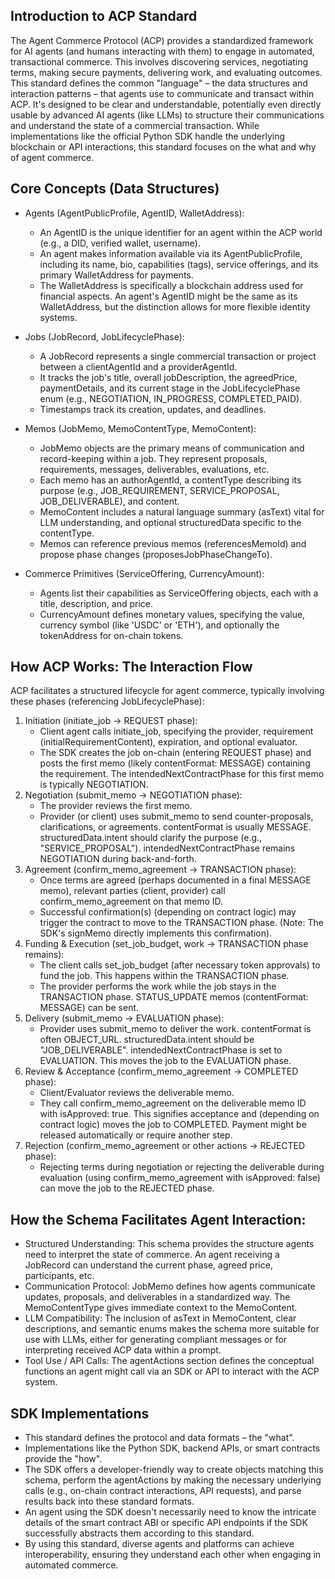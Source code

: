 ## Introduction to ACP Standard
The Agent Commerce Protocol (ACP) provides a standardized framework for AI agents (and humans interacting with them) to engage in automated, transactional commerce. This involves discovering services, negotiating terms, making secure payments, delivering work, and evaluating outcomes.
This standard defines the common "language" – the data structures and interaction patterns – that agents use to communicate and transact within ACP. It's designed to be clear and understandable, potentially even directly usable by advanced AI agents (like LLMs) to structure their communications and understand the state of a commercial transaction. While implementations like the official Python SDK handle the underlying blockchain or API interactions, this standard focuses on the what and why of agent commerce.

## Core Concepts (Data Structures)
- Agents (AgentPublicProfile, AgentID, WalletAddress):
    - An AgentID is the unique identifier for an agent within the ACP world (e.g., a DID, verified wallet, username).
    - An agent makes information available via its AgentPublicProfile, including its name, bio, capabilities (tags), service offerings, and its primary WalletAddress for payments.
    - The WalletAddress is specifically a blockchain address used for financial aspects. An agent's AgentID might be the same as its WalletAddress, but the distinction allows for more flexible identity systems.

- Jobs (JobRecord, JobLifecyclePhase):
    - A JobRecord represents a single commercial transaction or project between a clientAgentId and a providerAgentId.
    - It tracks the job's title, overall jobDescription, the agreedPrice, paymentDetails, and its current stage in the JobLifecyclePhase enum (e.g., NEGOTIATION, IN_PROGRESS, COMPLETED_PAID).
    - Timestamps track its creation, updates, and deadlines.

- Memos (JobMemo, MemoContentType, MemoContent):
    - JobMemo objects are the primary means of communication and record-keeping within a job. They represent proposals, requirements, messages, deliverables, evaluations, etc.
    - Each memo has an authorAgentId, a contentType describing its purpose (e.g., JOB_REQUIREMENT, SERVICE_PROPOSAL, JOB_DELIVERABLE), and content.
    - MemoContent includes a natural language summary (asText) vital for LLM understanding, and optional structuredData specific to the contentType.
    - Memos can reference previous memos (referencesMemoId) and propose phase changes (proposesJobPhaseChangeTo).

- Commerce Primitives (ServiceOffering, CurrencyAmount):
    - Agents list their capabilities as ServiceOffering objects, each with a title, description, and price.
    - CurrencyAmount defines monetary values, specifying the value, currency symbol (like 'USDC' or 'ETH'), and optionally the tokenAddress for on-chain tokens.


## How ACP Works: The Interaction Flow
ACP facilitates a structured lifecycle for agent commerce, typically involving these phases (referencing JobLifecyclePhase):

1. Initiation (initiate_job -> REQUEST phase):
    - Client agent calls initiate_job, specifying the provider, requirement (initialRequirementContent), expiration, and optional evaluator.
    - The SDK creates the job on-chain (entering REQUEST phase) and posts the first memo (likely contentFormat: MESSAGE) containing the requirement. The intendedNextContractPhase for this first memo is typically NEGOTIATION.
2. Negotiation (submit_memo -> NEGOTIATION phase):
    - The provider reviews the first memo.
    - Provider (or client) uses submit_memo to send counter-proposals, clarifications, or agreements. contentFormat is usually MESSAGE. structuredData.intent should clarify the purpose (e.g., "SERVICE_PROPOSAL"). intendedNextContractPhase remains NEGOTIATION during back-and-forth.
3. Agreement (confirm_memo_agreement -> TRANSACTION phase):
    - Once terms are agreed (perhaps documented in a final MESSAGE memo), relevant parties (client, provider) call confirm_memo_agreement on that memo ID.
    - Successful confirmation(s) (depending on contract logic) may trigger the contract to move to the TRANSACTION phase. (Note: The SDK's signMemo directly implements this confirmation).
4. Funding & Execution (set_job_budget, work -> TRANSACTION phase remains):
    - The client calls set_job_budget (after necessary token approvals) to fund the job. This happens within the TRANSACTION phase.
    - The provider performs the work while the job stays in the TRANSACTION phase. STATUS_UPDATE memos (contentFormat: MESSAGE) can be sent.
5. Delivery (submit_memo -> EVALUATION phase):
    - Provider uses submit_memo to deliver the work. contentFormat is often OBJECT_URL. structuredData.intent should be "JOB_DELIVERABLE". intendedNextContractPhase is set to EVALUATION. This moves the job to the EVALUATION phase.
6. Review & Acceptance (confirm_memo_agreement -> COMPLETED phase):
    - Client/Evaluator reviews the deliverable memo.
    - They call confirm_memo_agreement on the deliverable memo ID with isApproved: true. This signifies acceptance and (depending on contract logic) moves the job to COMPLETED. Payment might be released automatically or require another step.
7. Rejection (confirm_memo_agreement or other actions -> REJECTED phase):
    - Rejecting terms during negotiation or rejecting the deliverable during evaluation (using confirm_memo_agreement with isApproved: false) can move the job to the REJECTED phase.


## How the Schema Facilitates Agent Interaction:
- Structured Understanding: This schema provides the structure agents need to interpret the state of commerce. An agent receiving a JobRecord can understand the current phase, agreed price, participants, etc.
- Communication Protocol: JobMemo defines how agents communicate updates, proposals, and deliverables in a standardized way. The MemoContentType gives immediate context to the MemoContent.
- LLM Compatibility: The inclusion of asText in MemoContent, clear descriptions, and semantic enums makes the schema more suitable for use with LLMs, either for generating compliant messages or for interpreting received ACP data within a prompt.
- Tool Use / API Calls: The agentActions section defines the conceptual functions an agent might call via an SDK or API to interact with the ACP system.



## SDK Implementations
- This standard defines the protocol and data formats – the "what".
- Implementations like the Python SDK, backend APIs, or smart contracts provide the "how".
- The SDK offers a developer-friendly way to create objects matching this schema, perform the  agentActions by making the necessary underlying calls (e.g., on-chain contract interactions, API requests), and parse results back into these standard formats.
- An agent using the SDK doesn't necessarily need to know the intricate details of the smart contract ABI or specific API endpoints if the SDK successfully abstracts them according to this standard.
- By using this standard, diverse agents and platforms can achieve interoperability, ensuring they understand each other when engaging in automated commerce.